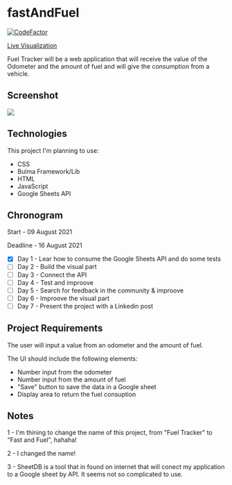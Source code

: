 # fastAndFuel

[![CodeFactor](https://www.codefactor.io/repository/github/jeflucas/fueltracker/badge)](https://www.codefactor.io/repository/github/jeflucas/fueltracker)

[Live Visualization](https://jeflucas.github.io/fuelTracker/index.html "Hello recruiter!")


Fuel Tracker will be a web application that will receive the value of the Odometer and the amount of fuel and will give the consumption from a vehicle.

## Screenshot


![](/img/Capture.JPG)

## Technologies

This project I'm planning to use:

- CSS
- Bulma Framework/Lib
- HTML
- JavaScript
- Google Sheets API

## Chronogram

Start    - 09 August 2021

Deadline - 16 August 2021

- [x] Day 1 - Lear how to consume the Google Sheets API and do some tests
- [ ] Day 2 - Build the visual part
- [ ] Day 3 - Connect the API
- [ ] Day 4 - Test and improove
- [ ] Day 5 - Search for feedback in the community & improove
- [ ] Day 6 - Improove the visual part
- [ ] Day 7 - Present the project with a Linkedin post

## Project Requirements

The user will input a value from an odometer and the amount of fuel.

The UI should include the following elements:

- Number input from the odometer
- Number input from the amount of fuel
- "Save" button to save the data in a Google sheet
- Display area to return the fuel consuption

## Notes 

1 - I'm thining to change the name of this project, from "Fuel Tracker" to "Fast and Fuel", hahaha!

2 - I changed the name!

3 - SheetDB is a tool that in found on internet that will conect my application to a Google sheet by API. It seems not so complicated to use.